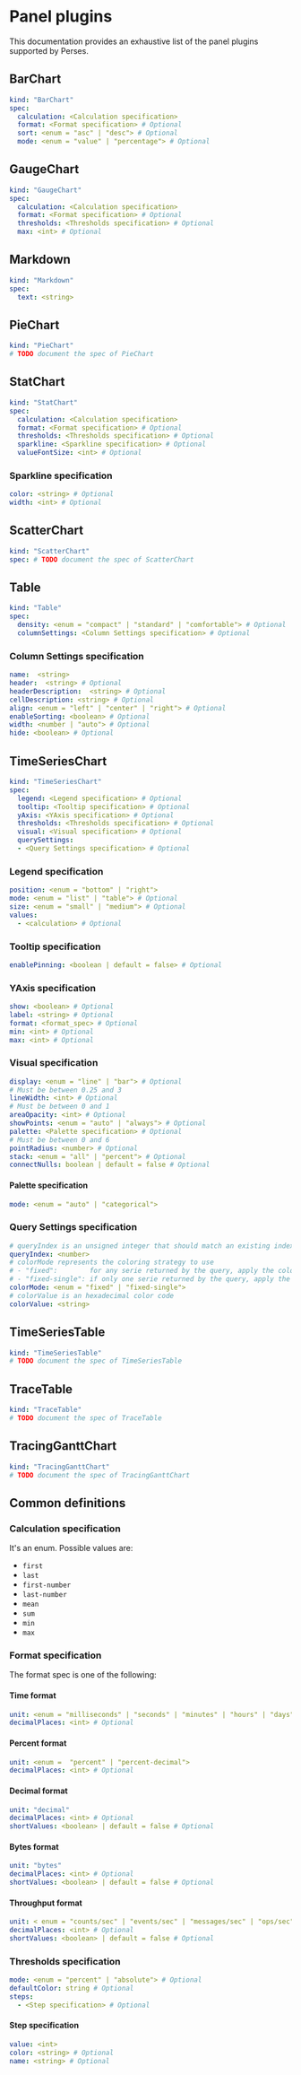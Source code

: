 # Panel plugins

This documentation provides an exhaustive list of the panel plugins supported by Perses.

## BarChart

```yaml
kind: "BarChart"
spec:
  calculation: <Calculation specification>
  format: <Format specification> # Optional
  sort: <enum = "asc" | "desc"> # Optional
  mode: <enum = "value" | "percentage"> # Optional
```

## GaugeChart

```yaml
kind: "GaugeChart"
spec:
  calculation: <Calculation specification>
  format: <Format specification> # Optional
  thresholds: <Thresholds specification> # Optional
  max: <int> # Optional
```

## Markdown

```yaml
kind: "Markdown"
spec:
  text: <string>
```

## PieChart

```yaml
kind: "PieChart"
# TODO document the spec of PieChart
```

## StatChart

```yaml
kind: "StatChart"
spec:
  calculation: <Calculation specification>
  format: <Format specification> # Optional
  thresholds: <Thresholds specification> # Optional
  sparkline: <Sparkline specification> # Optional
  valueFontSize: <int> # Optional
```

### Sparkline specification

```yaml
color: <string> # Optional
width: <int> # Optional
```

## ScatterChart

```yaml
kind: "ScatterChart"
spec: # TODO document the spec of ScatterChart
```

## Table

```yaml
kind: "Table"
spec:
  density: <enum = "compact" | "standard" | "comfortable"> # Optional
  columnSettings: <Column Settings specification> # Optional
```

### Column Settings specification

```yaml
name:  <string>
header:  <string> # Optional
headerDescription:  <string> # Optional
cellDescription: <string> # Optional
align: <enum = "left" | "center" | "right"> # Optional
enableSorting: <boolean> # Optional
width: <number | "auto"> # Optional
hide: <boolean> # Optional
```

## TimeSeriesChart

```yaml
kind: "TimeSeriesChart"
spec:
  legend: <Legend specification> # Optional
  tooltip: <Tooltip specification> # Optional
  yAxis: <YAxis specification> # Optional
  thresholds: <Thresholds specification> # Optional
  visual: <Visual specification> # Optional
  querySettings:
  - <Query Settings specification> # Optional
```

### Legend specification

```yaml
position: <enum = "bottom" | "right">
mode: <enum = "list" | "table"> # Optional
size: <enum = "small" | "medium"> # Optional
values:
  - <calculation> # Optional
```

### Tooltip specification

```yaml
enablePinning: <boolean | default = false> # Optional
```

### YAxis specification

```yaml
show: <boolean> # Optional
label: <string> # Optional
format: <format_spec> # Optional
min: <int> # Optional
max: <int> # Optional
```

### Visual specification

```yaml
display: <enum = "line" | "bar"> # Optional
# Must be between 0.25 and 3
lineWidth: <int> # Optional
# Must be between 0 and 1
areaOpacity: <int> # Optional
showPoints: <enum = "auto" | "always"> # Optional
palette: <Palette specification> # Optional
# Must be between 0 and 6
pointRadius: <number> # Optional
stack: <enum = "all" | "percent"> # Optional
connectNulls: boolean | default = false # Optional
```

#### Palette specification

```yaml
mode: <enum = "auto" | "categorical">
```

### Query Settings specification

```yaml
# queryIndex is an unsigned integer that should match an existing index in the panel's `queries` array
queryIndex: <number>
# colorMode represents the coloring strategy to use
# - "fixed":        for any serie returned by the query, apply the colorValue defined
# - "fixed-single": if only one serie returned by the query, apply the colorValue defined, otherwise do nothing
colorMode: <enum = "fixed" | "fixed-single">
# colorValue is an hexadecimal color code
colorValue: <string>
```

## TimeSeriesTable

```yaml
kind: "TimeSeriesTable"
# TODO document the spec of TimeSeriesTable
```

## TraceTable

```yaml
kind: "TraceTable"
# TODO document the spec of TraceTable
```

## TracingGanttChart

```yaml
kind: "TracingGanttChart"
# TODO document the spec of TracingGanttChart
```

## Common definitions

### Calculation specification

It's an enum. Possible values are:

- `first`
- `last`
- `first-number`
- `last-number`
- `mean`
- `sum`
- `min`
- `max`

### Format specification

The format spec is one of the following:

#### Time format

```yaml
unit: <enum = "milliseconds" | "seconds" | "minutes" | "hours" | "days" | "weeks" | "months" | "years">
decimalPlaces: <int> # Optional
```

#### Percent format

```yaml
unit: <enum =  "percent" | "percent-decimal">
decimalPlaces: <int> # Optional
```

#### Decimal format

```yaml
unit: "decimal"
decimalPlaces: <int> # Optional
shortValues: <boolean> | default = false # Optional
```

#### Bytes format

```yaml
unit: "bytes"
decimalPlaces: <int> # Optional
shortValues: <boolean> | default = false # Optional
```

#### Throughput format

```yaml
unit: < enum = "counts/sec" | "events/sec" | "messages/sec" | "ops/sec" | "packets/sec" | "reads/sec" | "records/sec" | "requests/sec" | "rows/sec" | "writes/sec">
decimalPlaces: <int> # Optional
shortValues: <boolean> | default = false # Optional
```

### Thresholds specification

```yaml
mode: <enum = "percent" | "absolute"> # Optional
defaultColor: string # Optional
steps:
  - <Step specification> # Optional
```

#### Step specification

```yaml
value: <int>
color: <string> # Optional
name: <string> # Optional
```
